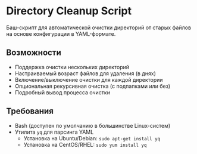 # Directory Cleanup Script

Баш-скрипт для автоматической очистки директорий от старых файлов на основе конфигурации в YAML-формате.

## Возможности
- Поддержка очистки нескольких директорий
- Настраиваемый возраст файлов для удаления (в днях)
- Включение/выключение очистки для каждой директории
- Опциональная рекурсивная очистка (с подпапками или без)
- Подробный вывод процесса очистки

## Требования
- Bash (доступен по умолчанию в большинстве Linux-систем)
- Утилита `yq` для парсинга YAML
  - Установка на Ubuntu/Debian: `sudo apt-get install yq`
  - Установка на CentOS/RHEL: `sudo yum install yq`


